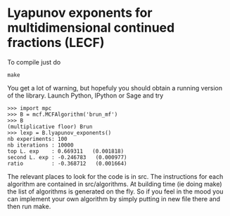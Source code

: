 Lyapunov exponents for multidimensional continued fractions (LECF)
==================================================================

To compile just do

    make

You get a lot of warning, but hopefuly you should obtain a running version
of the library. Launch Python, IPython or Sage and try

    >>> import mpc
    >>> B = mcf.MCFAlgorithm('brun_mf')
    >>> B
    (multiplicative floor) Brun
    >>> lexp = B.lyapunov_exponents()
    nb experiments: 100
    nb iterations : 10000
    top L. exp    : 0.669311   (0.001818)
    second L. exp : -0.246783   (0.000977)
    ratio         : -0.368712   (0.001664)

The relevant places to look for the code is in src. The instructions for
each algorithm are contained in src/algorithms. At building time (ie doing
make) the list of algorithms is generated on the fly. So if you feel in the
mood you can implement your own algorithm by simply putting in new file there
and then run make.
